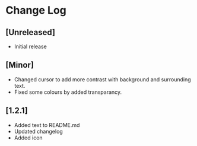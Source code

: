 # Change Log

## [Unreleased]

- Initial release

## [Minor]

- Changed cursor to add more contrast with background and surrounding text.
- Fixed some colours by added transparancy.

## [1.2.1]

- Added text to README.md
- Updated changelog
- Added icon

